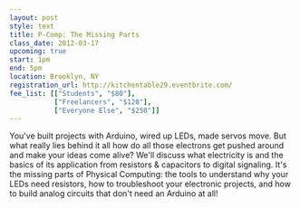 ```yaml
---
layout: post
style: text
title: P-Comp: The Missing Parts
class_date: 2012-03-17
upcoming: true
start: 1pm
end: 5pm
location: Brooklyn, NY
registration_url: http://kitchentable29.eventbrite.com/
fee_list: [["Students", "$80"],
           ["Freelancers", "$120"],
           ["Everyone Else", "$250"]]
---
```

You've built projects with Arduino, wired up LEDs, made servos move.  But what really lies behind it all how do all those electrons get pushed around and make your ideas come alive?  We'll discuss what electricity is and the basics of its application from resistors & capacitors to digital signaling.  It's the missing parts of Physical Computing: the tools to understand why your LEDs need resistors, how to troubleshoot your electronic projects, and how to build analog circuits that don't need an Arduino at all!
